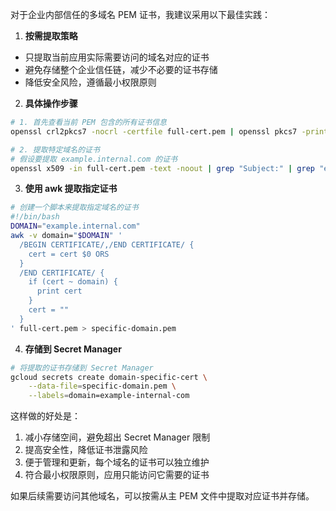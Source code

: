 对于企业内部信任的多域名 PEM 证书，我建议采用以下最佳实践：

1. **按需提取策略**
- 只提取当前应用实际需要访问的域名对应的证书
- 避免存储整个企业信任链，减少不必要的证书存储
- 降低安全风险，遵循最小权限原则

2. **具体操作步骤**

```bash
# 1. 首先查看当前 PEM 包含的所有证书信息
openssl crl2pkcs7 -nocrl -certfile full-cert.pem | openssl pkcs7 -print_certs -text -noout

# 2. 提取特定域名的证书
# 假设要提取 example.internal.com 的证书
openssl x509 -in full-cert.pem -text -noout | grep "Subject:" | grep "example.internal.com"
```

3. **使用 awk 提取指定证书**

```bash
# 创建一个脚本来提取指定域名的证书
#!/bin/bash
DOMAIN="example.internal.com"
awk -v domain="$DOMAIN" '
  /BEGIN CERTIFICATE/,/END CERTIFICATE/ {
    cert = cert $0 ORS
  }
  /END CERTIFICATE/ {
    if (cert ~ domain) {
      print cert
    }
    cert = ""
  }
' full-cert.pem > specific-domain.pem
```

4. **存储到 Secret Manager**

```bash
# 将提取的证书存储到 Secret Manager
gcloud secrets create domain-specific-cert \
    --data-file=specific-domain.pem \
    --labels=domain=example-internal-com
```

这样做的好处是：
1. 减小存储空间，避免超出 Secret Manager 限制
2. 提高安全性，降低证书泄露风险
3. 便于管理和更新，每个域名的证书可以独立维护
4. 符合最小权限原则，应用只能访问它需要的证书

如果后续需要访问其他域名，可以按需从主 PEM 文件中提取对应证书并存储。